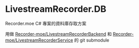 # LivestreamRecorder.DB

Recorder.moe C# 專案的資料庫存取方案

用做 [Recorder-moe/LivestreamRecorderBackend](https://github.com/Recorder-moe/LivestreamRecorderBackend) 和 [Recorder-moe/LivestreamRecorderService](https://github.com/Recorder-moe/LivestreamRecorderService) 的 git submodule
